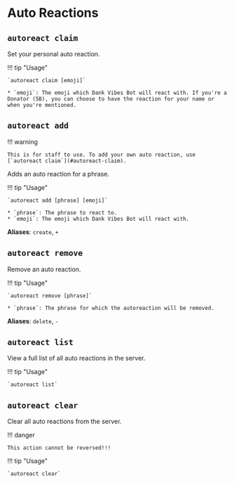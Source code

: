 # Auto Reactions

## `autoreact claim`

Set your personal auto reaction.

!!! tip "Usage"

    `autoreact claim [emoji]`

    * `emoji`: The emoji which Dank Vibes Bot will react with. If you're a Donator (5B), you can choose to have the reaction for your name or when you're mentioned.

## `autoreact add`

!!! warning

    This is for staff to use. To add your own auto reaction, use [`autoreact claim`](#autoreact-claim).

Adds an auto reaction for a phrase.

!!! tip "Usage"

    `autoreact add [phrase] [emoji]`

    * `phrase`: The phrase to react to.
    * `emoji`: The emoji which Dank Vibes Bot will react with.

**Aliases**: `create`, `+`

## `autoreact remove`

Remove an auto reaction.

!!! tip "Usage"

    `autoreact remove [phrase]`

    * `phrase`: The phrase for which the autoreaction will be removed.

**Aliases**: `delete`, `-`

## `autoreact list`

View a full list of all auto reactions in the server.

!!! tip "Usage"

    `autoreact list`


## `autoreact clear`

Clear all auto reactions from the server.

!!! danger

    This action cannot be reversed!!!

!!! tip "Usage"

    `autoreact clear`